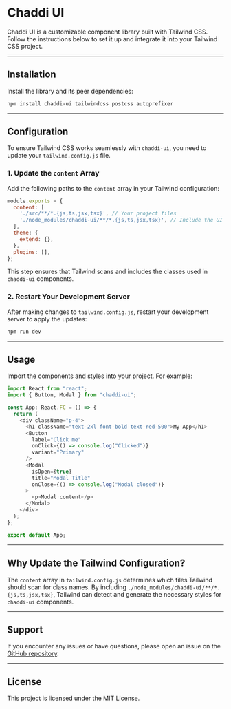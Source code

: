 # Chaddi UI

Chaddi UI is a customizable component library built with Tailwind CSS. Follow the instructions below to set it up and integrate it into your Tailwind CSS project.

---

## **Installation**

Install the library and its peer dependencies:

```bash
npm install chaddi-ui tailwindcss postcss autoprefixer
```


---

## **Configuration**

To ensure Tailwind CSS works seamlessly with `chaddi-ui`, you need to update your `tailwind.config.js` file.

### **1. Update the `content` Array**

Add the following paths to the `content` array in your Tailwind configuration:

```js
module.exports = {
  content: [
    './src/**/*.{js,ts,jsx,tsx}', // Your project files
    './node_modules/chaddi-ui/**/*.{js,ts,jsx,tsx}', // Include the UI library
  ],
  theme: {
    extend: {},
  },
  plugins: [],
};
```

This step ensures that Tailwind scans and includes the classes used in `chaddi-ui` components.

### **2. Restart Your Development Server**

After making changes to `tailwind.config.js`, restart your development server to apply the updates:

```bash
npm run dev
```

---

## **Usage**

Import the components and styles into your project. For example:

```js
import React from "react";
import { Button, Modal } from "chaddi-ui";

const App: React.FC = () => {
  return (
    <div className="p-4">
      <h1 className="text-2xl font-bold text-red-500">My App</h1>
      <Button
        label="Click me"
        onClick={() => console.log("Clicked")}
        variant="Primary"
      />
      <Modal
        isOpen={true}
        title="Modal Title"
        onClose={() => console.log("Modal closed")}
      >
        <p>Modal content</p>
      </Modal>
    </div>
  );
};

export default App;
```

---

## **Why Update the Tailwind Configuration?**

The `content` array in `tailwind.config.js` determines which files Tailwind should scan for class names. By including `./node_modules/chaddi-ui/**/*.{js,ts,jsx,tsx}`, Tailwind can detect and generate the necessary styles for `chaddi-ui` components.

---

## **Support**

If you encounter any issues or have questions, please open an issue on the [GitHub repository](https://github.com/chaddi-ui).

---

## **License**

This project is licensed under the MIT License.
